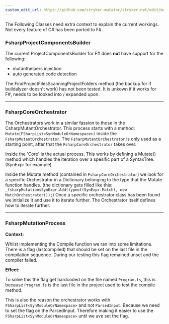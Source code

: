 ```yaml
---
custom_edit_url: https://github.com/stryker-mutator/stryker-net/edit/master/docs/fsharp/Classes.md
---
```


The Following Classes need extra context to explain the current workings.
Not every feature of C# has been ported to F#.

### FsharpProjectComponentsBuilder

The current ProjectComponentsBuilder for F# does **not** have support for the following:
   * mutanthelpers injection
   * auto generated code detection

The FindProjectFilesScanningProjectFolders method (the backup for if buildalyzer doesn't work) has not been tested.
It is unkown if it works for F#, needs to be looked into / expanded upon.

---

### FsharpCoreOrchestrator

The Orchestrators work in a similar fassion to those in the CsharpMutantOrchestrator.
This process starts with a method: ```Mutate(FSharpList<SynModuleOrNamespace>)``` inside the ```FsharpMutantOrchestrator```.
The ```FsharpMutantOrchestrator``` is only used as a starting point, after that the ```FsharpCoreOrchestrator``` takes over.

Inside the 'Core' is the actual process. 
This works by defining a Mutate() method which handles the iteration over a spesific part of a SyntaxTree. (SynExpr for example)

Inside the Mutate method (contained in ```FsharpCoreOrchestrator```) we look for a specific Orchestrator in a Dictionary belonging to the type that the Mutate function handles. (the dictionary gets filled like this: ```_fsharpMutationsSynExpr.Add(typeof(SynExpr.Match), new MatchOrchestrator());```)
Once a specific orchestrator class has been found we initialize it and use it to iterate further.
The Orchestrator itself defines how to iterate further.

---

### FsharpMutationProcess

**Context:**

Whilst implementing the Compile function we ran into some limitations. 
There is a flag (lastcompiled) that should be set on the last file in the compilation sequence. 
During our testing this flag remained unset and the compiler failed.

**Effect:**

To solve this the flag get hardcoded on the file named ```Program.fs```,
this is because ```Program.fs``` is the last file in the project used to test the compile method.

This is also the reason the orchestrator works with ```FSharpList<SynModuleOrNamespace>``` and not ```ParsedInput```.
Because we need to set the flag on the ParsedInput.
Therefore making it easier to use the ```FSharpList<SynModuleOrNamespace>``` until we ave set the flag.
